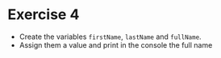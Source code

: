 # Exercise 4

* Create the variables `firstName`, `lastName` and `fullName`.
* Assign them a value and print in the console the full name
